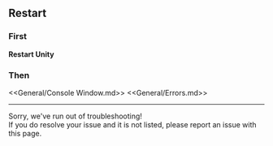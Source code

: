 ## Restart
### First
**Restart Unity**

### Then
<<General/Console Window.md>>
<<General/Errors.md>>

---  
Sorry, we've run out of troubleshooting!  
If you do resolve your issue and it is not listed, please report an issue with this page.